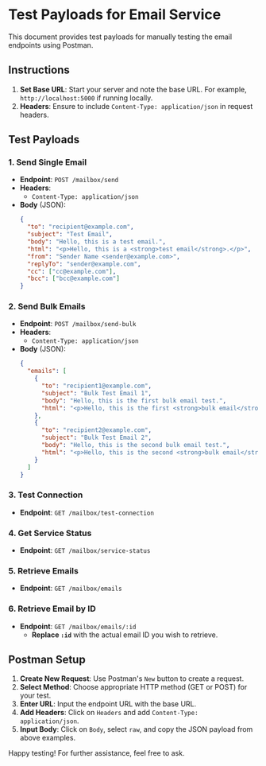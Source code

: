 # Test Payloads for Email Service

This document provides test payloads for manually testing the email endpoints using Postman.

## Instructions

1. **Set Base URL**: Start your server and note the base URL. For example, `http://localhost:5000` if running locally.
2. **Headers**: Ensure to include `Content-Type: application/json` in request headers.

## Test Payloads

### 1. Send Single Email

- **Endpoint**: `POST /mailbox/send`
- **Headers**:
  - `Content-Type: application/json`
- **Body** (JSON):
  ```json
  {
    "to": "recipient@example.com",
    "subject": "Test Email",
    "body": "Hello, this is a test email.",
    "html": "<p>Hello, this is a <strong>test email</strong>.</p>",
    "from": "Sender Name <sender@example.com>",
    "replyTo": "sender@example.com",
    "cc": ["cc@example.com"],
    "bcc": ["bcc@example.com"]
  }
  ```

### 2. Send Bulk Emails

- **Endpoint**: `POST /mailbox/send-bulk`
- **Headers**:
  - `Content-Type: application/json`
- **Body** (JSON):
  ```json
  {
    "emails": [
      {
        "to": "recipient1@example.com",
        "subject": "Bulk Test Email 1",
        "body": "Hello, this is the first bulk email test.",
        "html": "<p>Hello, this is the first <strong>bulk email</strong> test.</p>"
      },
      {
        "to": "recipient2@example.com",
        "subject": "Bulk Test Email 2",
        "body": "Hello, this is the second bulk email test.",
        "html": "<p>Hello, this is the second <strong>bulk email</strong> test.</p>"
      }
    ]
  }
  ```

### 3. Test Connection

- **Endpoint**: `GET /mailbox/test-connection`

### 4. Get Service Status

- **Endpoint**: `GET /mailbox/service-status`

### 5. Retrieve Emails

- **Endpoint**: `GET /mailbox/emails`

### 6. Retrieve Email by ID

- **Endpoint**: `GET /mailbox/emails/:id`
  - **Replace `:id`** with the actual email ID you wish to retrieve.

## Postman Setup

1. **Create New Request**: Use Postman's `New` button to create a request.
2. **Select Method**: Choose appropriate HTTP method (GET or POST) for your test.
3. **Enter URL**: Input the endpoint URL with the base URL.
4. **Add Headers**: Click on `Headers` and add `Content-Type: application/json`.
5. **Input Body**: Click on `Body`, select `raw`, and copy the JSON payload from above examples.

Happy testing! For further assistance, feel free to ask.
